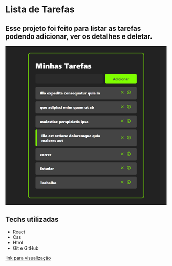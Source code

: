 # Lista de Tarefas

## Esse projeto foi feito para listar as tarefas podendo adicionar, ver os detalhes e deletar.

![preview](./github/tarefas-diogo.netlify.app_.png)

## Techs utilizadas
- React
- Css
- Html 
- Git e GitHub

[link para visualização](https://tarefas-diogo.netlify.app)

